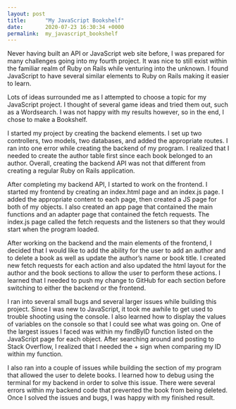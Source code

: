 ```yaml
---
layout: post
title:      "My JavaScript Bookshelf"
date:       2020-07-23 16:30:34 +0000
permalink:  my_javascript_bookshelf
---
```



  Never having built an API or JavaScript web site before, I was prepared for many challenges going into my fourth project.  It was nice to still exist within the familiar realm of Ruby on Rails while venturing into the unknown.  I found JavaScript to have several similar elements to Ruby on Rails making it easier to learn.  

  Lots of ideas surrounded me as I attempted to choose a topic for my JavaScript project.  I thought of several game ideas and tried them out, such as a Wordsearch.  I was not happy with my results however, so in the end, I chose to make a Bookshelf.  

  I started my project by creating the backend elements.  I set up two controllers, two models, two databases, and added the appropriate routes.  I ran into one error while creating the backend of my program.  I realized that I needed to create the author table first since each book belonged to an author.  Overall, creating the backend API was not that different from creating a regular Ruby on Rails application.

  After completing my backend API, I started to work on the frontend.  I started my frontend by creating an index.html page and an index.js page.  I added the appropriate content to each page, then created a JS page for both of my objects.  I also created an app page that contained the main functions and an adapter page that contained the fetch requests.  The index.js page called the fetch requests and the listeners so that they would start when the program loaded.

  After working on the backend and the main elements of the frontend, I decided that I would like to add the ability for the user to add an author and to delete a book as well as update the author’s name or book title.  I created new fetch requests for each action and also updated the html layout for the author and the book sections to allow the user to perform these actions.  I learned that I needed to push my change to GitHub for each section before switching to either the backend or the frontend.  

  I ran into several small bugs and several larger issues while building this project.  Since I was new to JavaScript, it took me awhile to get used to trouble shooting using the console.  I also learned how to display the values of variables on the console so that I could see what was going on.  One of the largest issues I faced was within my findByID function listed on the JavaScript page for each object.  After searching around and posting to Stack Overflow, I realized that I needed the + sign when comparing my ID within my function.  

  I also ran into a couple of issues while building the section of my program that allowed the user to delete books.  I learned how to debug using the terminal for my backend in order to solve this issue.  There were several errors within my backend code that prevented the book from being deleted.  Once I solved the issues and bugs, I was happy with my finished result.  

